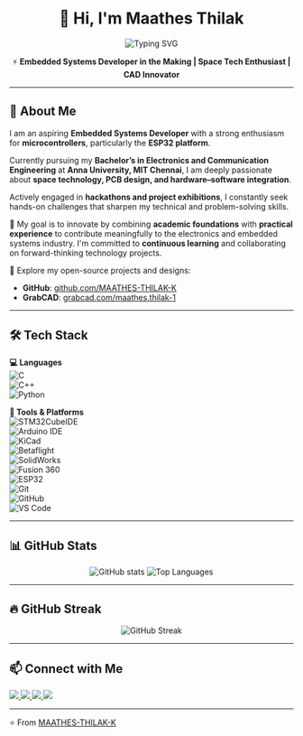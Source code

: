 <h1 align="center">👋 Hi, I'm Maathes Thilak</h1>

<!-- Typing Animation -->
<p align="center">
  <img src="https://readme-typing-svg.herokuapp.com?size=24&color=00BFFF&center=true&vCenter=true&width=700&lines=Aspiring+Embedded+Systems+Developer;Passionate+about+ESP32+and+PCB+Design;Always+Innovating+%7C+Always+Learning" alt="Typing SVG" />
</p>

<p align="center">
⚡ <b>Embedded Systems Developer in the Making | Space Tech Enthusiast | CAD Innovator</b>
</p>

---

## 🚀 About Me  

I am an aspiring **Embedded Systems Developer** with a strong enthusiasm for **microcontrollers**, particularly the **ESP32 platform**.  

Currently pursuing my **Bachelor’s in Electronics and Communication Engineering** at **Anna University, MIT Chennai**, I am deeply passionate about **space technology, PCB design, and hardware–software integration**.  

Actively engaged in **hackathons and project exhibitions**, I constantly seek hands-on challenges that sharpen my technical and problem-solving skills.  

🎯 My goal is to innovate by combining **academic foundations** with **practical experience** to contribute meaningfully to the electronics and embedded systems industry. I'm committed to **continuous learning** and collaborating on forward-thinking technology projects.  

🔗 Explore my open-source projects and designs:  
- **GitHub**: [github.com/MAATHES-THILAK-K](https://github.com/MAATHES-THILAK-K)  
- **GrabCAD**: [grabcad.com/maathes.thilak-1](https://grabcad.com/maathes.thilak-1)  

---

## 🛠 Tech Stack  

**💻 Languages**  
![C](https://img.shields.io/badge/C-00599C?style=for-the-badge&logo=c&logoColor=white)  
![C++](https://img.shields.io/badge/C++-00599C?style=for-the-badge&logo=cplusplus&logoColor=white)  
![Python](https://img.shields.io/badge/Python-3776AB?style=for-the-badge&logo=python&logoColor=white)  

**🔌 Tools & Platforms**  
![STM32CubeIDE](https://img.shields.io/badge/STM32CubeIDE-03234B?style=for-the-badge&logo=stmicroelectronics&logoColor=white)  
![Arduino IDE](https://img.shields.io/badge/Arduino-00979D?style=for-the-badge&logo=arduino&logoColor=white)  
![KiCad](https://img.shields.io/badge/KiCad-314CB0?style=for-the-badge&logo=kicad&logoColor=white)  
![Betaflight](https://img.shields.io/badge/Betaflight-FFCC00?style=for-the-badge&logo=drone&logoColor=black)  
![SolidWorks](https://img.shields.io/badge/SolidWorks-FF0000?style=for-the-badge&logo=dassaultsystemes&logoColor=white)  
![Fusion 360](https://img.shields.io/badge/Fusion%20360-FF6A00?style=for-the-badge&logo=autodesk&logoColor=white)  
![ESP32](https://img.shields.io/badge/ESP32-black?style=for-the-badge&logo=espressif&logoColor=white)  
![Git](https://img.shields.io/badge/Git-F05032?style=for-the-badge&logo=git&logoColor=white)  
![GitHub](https://img.shields.io/badge/GitHub-181717?style=for-the-badge&logo=github&logoColor=white)  
![VS Code](https://img.shields.io/badge/VS%20Code-0078d7?style=for-the-badge&logo=visual%20studio%20code&logoColor=white)  

---

## 📊 GitHub Stats  

<p align="center">
  <img src="https://github-readme-stats.vercel.app/api?username=MAATHES-THILAK-K&show_icons=true&theme=radical" alt="GitHub stats" />
  <img src="https://github-readme-stats.vercel.app/api/top-langs/?username=MAATHES-THILAK-K&layout=compact&theme=radical" alt="Top Languages" />
</p>

---

## 🔥 GitHub Streak  

<p align="center">
  <img src="https://streak-stats.demolab.com?user=MAATHES-THILAK-K&theme=highcontrast&fire=FF8C00&ring=FF8C00&currStreakLabel=FF8C00&sideLabels=FFFFFF&sideNums=FFFFFF&hide_border=true" alt="GitHub Streak" />
</p>

---

## 📫 Connect with Me  

<p align="left">
  <a href="mailto:kmtthediscoverer96@gmail.com">
    <img src="https://img.shields.io/badge/Email-kmtthediscoverer96%40gmail.com-red?style=for-the-badge&logo=gmail&logoColor=white" />
  </a>
  <a href="https://www.linkedin.com/in/maathes-thilak-k/">
    <img src="https://img.shields.io/badge/LinkedIn-0A66C2?style=for-the-badge&logo=linkedin&logoColor=white" />
  </a>
  <a href="https://github.com/MAATHES-THILAK-K">
    <img src="https://img.shields.io/badge/GitHub-181717?style=for-the-badge&logo=github&logoColor=white" />
  </a>
  <a href="https://grabcad.com/maathes.thilak-1">
    <img src="https://img.shields.io/badge/GrabCAD-E2231A?style=for-the-badge&logo=autodesk&logoColor=white" />
  </a>
</p>

---

⭐️ From [MAATHES-THILAK-K](https://github.com/MAATHES-THILAK-K)
